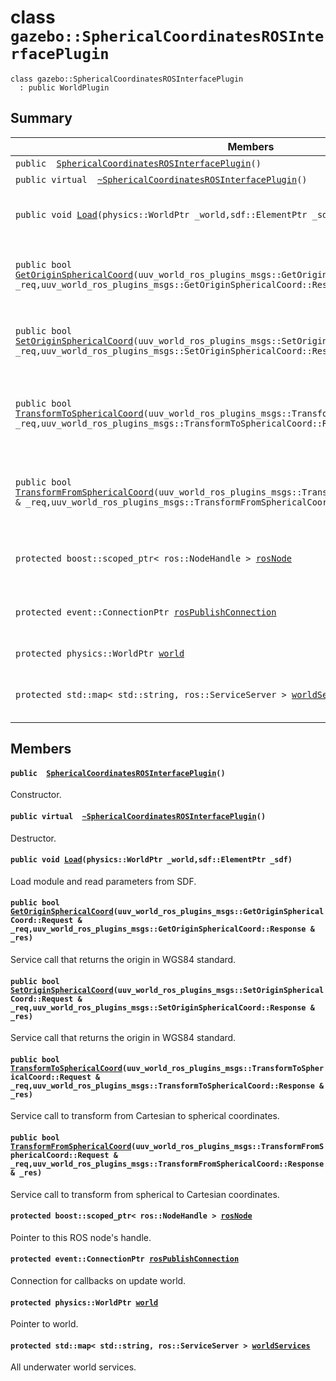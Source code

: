 # class `gazebo::SphericalCoordinatesROSInterfacePlugin` 

```
class gazebo::SphericalCoordinatesROSInterfacePlugin
  : public WorldPlugin
```  

## Summary

 Members                        | Descriptions                                
--------------------------------|---------------------------------------------
`public  `[`SphericalCoordinatesROSInterfacePlugin`](#classgazebo_1_1_spherical_coordinates_r_o_s_interface_plugin_1a6bf1a00d18fac3a015684a1afc0820c3)`()` | Constructor.
`public virtual  `[`~SphericalCoordinatesROSInterfacePlugin`](#classgazebo_1_1_spherical_coordinates_r_o_s_interface_plugin_1a0ea8367ff22eeeac89fb5db34e2cde81)`()` | Destructor.
`public void `[`Load`](#classgazebo_1_1_spherical_coordinates_r_o_s_interface_plugin_1a8d0cef461af33093c256fdf1ccfd82c3)`(physics::WorldPtr _world,sdf::ElementPtr _sdf)` | Load module and read parameters from SDF.
`public bool `[`GetOriginSphericalCoord`](#classgazebo_1_1_spherical_coordinates_r_o_s_interface_plugin_1aa967b09744ddbe4072a4c8dc5e35a631)`(uuv_world_ros_plugins_msgs::GetOriginSphericalCoord::Request & _req,uuv_world_ros_plugins_msgs::GetOriginSphericalCoord::Response & _res)` | Service call that returns the origin in WGS84 standard.
`public bool `[`SetOriginSphericalCoord`](#classgazebo_1_1_spherical_coordinates_r_o_s_interface_plugin_1a0805453fc6658c5024cddf6907ca34bf)`(uuv_world_ros_plugins_msgs::SetOriginSphericalCoord::Request & _req,uuv_world_ros_plugins_msgs::SetOriginSphericalCoord::Response & _res)` | Service call that returns the origin in WGS84 standard.
`public bool `[`TransformToSphericalCoord`](#classgazebo_1_1_spherical_coordinates_r_o_s_interface_plugin_1a3e480b1393af8868ee975a7c32638ac0)`(uuv_world_ros_plugins_msgs::TransformToSphericalCoord::Request & _req,uuv_world_ros_plugins_msgs::TransformToSphericalCoord::Response & _res)` | Service call to transform from Cartesian to spherical coordinates.
`public bool `[`TransformFromSphericalCoord`](#classgazebo_1_1_spherical_coordinates_r_o_s_interface_plugin_1aa314576c573c750cf0d32b1191e86d03)`(uuv_world_ros_plugins_msgs::TransformFromSphericalCoord::Request & _req,uuv_world_ros_plugins_msgs::TransformFromSphericalCoord::Response & _res)` | Service call to transform from spherical to Cartesian coordinates.
`protected boost::scoped_ptr< ros::NodeHandle > `[`rosNode`](#classgazebo_1_1_spherical_coordinates_r_o_s_interface_plugin_1aea70e85edc45f5c16f6b4aa0deee4fc4) | Pointer to this ROS node's handle.
`protected event::ConnectionPtr `[`rosPublishConnection`](#classgazebo_1_1_spherical_coordinates_r_o_s_interface_plugin_1a7369e11fa96d90bfa45a24689869d719) | Connection for callbacks on update world.
`protected physics::WorldPtr `[`world`](#classgazebo_1_1_spherical_coordinates_r_o_s_interface_plugin_1a92dbd263f77ee75c67dfa8f7dbe7f45d) | Pointer to world.
`protected std::map< std::string, ros::ServiceServer > `[`worldServices`](#classgazebo_1_1_spherical_coordinates_r_o_s_interface_plugin_1a0f858a67ac5be296746f6b7075131261) | All underwater world services.

## Members

#### `public  `[`SphericalCoordinatesROSInterfacePlugin`](#classgazebo_1_1_spherical_coordinates_r_o_s_interface_plugin_1a6bf1a00d18fac3a015684a1afc0820c3)`()` 

Constructor.

#### `public virtual  `[`~SphericalCoordinatesROSInterfacePlugin`](#classgazebo_1_1_spherical_coordinates_r_o_s_interface_plugin_1a0ea8367ff22eeeac89fb5db34e2cde81)`()` 

Destructor.

#### `public void `[`Load`](#classgazebo_1_1_spherical_coordinates_r_o_s_interface_plugin_1a8d0cef461af33093c256fdf1ccfd82c3)`(physics::WorldPtr _world,sdf::ElementPtr _sdf)` 

Load module and read parameters from SDF.

#### `public bool `[`GetOriginSphericalCoord`](#classgazebo_1_1_spherical_coordinates_r_o_s_interface_plugin_1aa967b09744ddbe4072a4c8dc5e35a631)`(uuv_world_ros_plugins_msgs::GetOriginSphericalCoord::Request & _req,uuv_world_ros_plugins_msgs::GetOriginSphericalCoord::Response & _res)` 

Service call that returns the origin in WGS84 standard.

#### `public bool `[`SetOriginSphericalCoord`](#classgazebo_1_1_spherical_coordinates_r_o_s_interface_plugin_1a0805453fc6658c5024cddf6907ca34bf)`(uuv_world_ros_plugins_msgs::SetOriginSphericalCoord::Request & _req,uuv_world_ros_plugins_msgs::SetOriginSphericalCoord::Response & _res)` 

Service call that returns the origin in WGS84 standard.

#### `public bool `[`TransformToSphericalCoord`](#classgazebo_1_1_spherical_coordinates_r_o_s_interface_plugin_1a3e480b1393af8868ee975a7c32638ac0)`(uuv_world_ros_plugins_msgs::TransformToSphericalCoord::Request & _req,uuv_world_ros_plugins_msgs::TransformToSphericalCoord::Response & _res)` 

Service call to transform from Cartesian to spherical coordinates.

#### `public bool `[`TransformFromSphericalCoord`](#classgazebo_1_1_spherical_coordinates_r_o_s_interface_plugin_1aa314576c573c750cf0d32b1191e86d03)`(uuv_world_ros_plugins_msgs::TransformFromSphericalCoord::Request & _req,uuv_world_ros_plugins_msgs::TransformFromSphericalCoord::Response & _res)` 

Service call to transform from spherical to Cartesian coordinates.

#### `protected boost::scoped_ptr< ros::NodeHandle > `[`rosNode`](#classgazebo_1_1_spherical_coordinates_r_o_s_interface_plugin_1aea70e85edc45f5c16f6b4aa0deee4fc4) 

Pointer to this ROS node's handle.

#### `protected event::ConnectionPtr `[`rosPublishConnection`](#classgazebo_1_1_spherical_coordinates_r_o_s_interface_plugin_1a7369e11fa96d90bfa45a24689869d719) 

Connection for callbacks on update world.

#### `protected physics::WorldPtr `[`world`](#classgazebo_1_1_spherical_coordinates_r_o_s_interface_plugin_1a92dbd263f77ee75c67dfa8f7dbe7f45d) 

Pointer to world.

#### `protected std::map< std::string, ros::ServiceServer > `[`worldServices`](#classgazebo_1_1_spherical_coordinates_r_o_s_interface_plugin_1a0f858a67ac5be296746f6b7075131261) 

All underwater world services.

